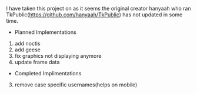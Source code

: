 I have taken this project on as it seems the original creator hanyaah who ran TkPublic(https://github.com/hanyaah/TkPublic) has not updated in some time.

- Planned Implementations
1. add noctis
2. add geese
4. fix graphics not displaying anymore
5. update frame data

- Completed Implimentations
3. remove case specific usernames(helps on mobile)

